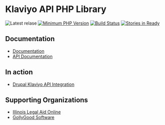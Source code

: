# Klaviyo API PHP Library
![Latest relase](https://img.shields.io/packagist/v/gollygood/klaviyo-api-php.svg)
[![Minimum PHP Version](https://img.shields.io/badge/php-%3E%3D%205.6-8892BF.svg?style=flat-square)](https://php.net/)
[![Build Status](https://travis-ci.org/GollyGood/klaviyo-api-php.svg?branch=develop)](http://travis-ci.org/GollyGood/klaviyo-api-php)
[![Stories in Ready](https://badge.waffle.io/GollyGood/klaviyo-api-php.png?label=ready&title=Ready)](http://waffle.io/GollyGood/klaviyo-api-php)

## Documentation

* [Documentation](http://gollygood.github.io/klaviyo-api-php/docs/master)
* [API Documentation](http://gollygood.github.io/klaviyo-api-php/api/master/)

## In action

* [Drupal Klaviyo API Integration](https://www.drupal.org/project/klaviyo)

## Supporting Organizations

* [Illinois Legal Aid Online](http://www.illinoislegalaidonline.org)
* [GollyGood Software](https://www.gollygoodsoftware.com)
